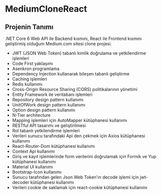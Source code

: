# MediumCloneReact

## Projenin Tanımı
.NET Core 6 Web API ile Backend kısmını, React ile Frontend kısmını geliştirmiş olduğum Medium.com sitesi clone projesi.

- JWT (JSON Web Token) tabanlı kimlik doğrulama ve yetkilendirme işlemleri
- Code First yaklaşımı
- Asenkron programlama
- Dependency Injection kullanarak bileşen tabanlı geliştirme
- Caching işlemleri
- Redis kullanımı
- Cross-Origin Resource Sharing (CORS) politikalarının yönetimi
- Entity Framework ile veritabanı işlemleri
- Repository design pattern kullanımı
- UnitOfWork design pattern kullanımı
- Option design pattern kullanımı
- N-Tier architecture
- Mapping işlemleri için AutoMapper kütüphanesi kullanımı
- RESTful API tasarımı ve geliştirilmesi
- Rol tabanlı yetkilendirme işlemleri
- Verileri sunucu tarafındaki Api den çekmek için Axios kütüphanesi kullanımı
- React-Router-Dom kütüphanesi kullanımı
- Context Api kullanımı
- Giriş ve kayıt işlemlerinde form verilerini doğrulamak için Formik ve Yup kütüphanesi kullanımı
- Material UI kullanımı
- Bootstrap-Icon kullanımı
- Sunucu tarafından gelen Json Web Token'ın decode işlemi için jwt-decoder kütüphanesi kullanımı
- Verileri cookie de saklamak için react-cookie kütüphanesi kullanımı
